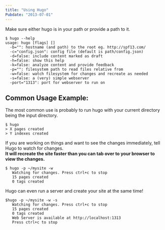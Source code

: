 ```yaml
---
title: "Using Hugo"
Pubdate: "2013-07-01"
---
```


Make sure either hugo is in your path or provide a path to it.

    $ hugo --help
    usage: hugo [flags] []
      -b="": hostname (and path) to the root eg. http://spf13.com/
      -c="config.json": config file (default is path/config.json)
      -d=false: include content marked as draft
      -h=false: show this help
      -k=false: analyze content and provide feedback
      -p="": filesystem path to read files relative from
      -w=false: watch filesystem for changes and recreate as needed
      -s=false: a (very) simple webserver
      -port="1313": port for webserver to run on

## Common Usage Example:

The most common use is probably to run hugo with your current 
directory being the input directory.


    $ hugo
    > X pages created
    > Y indexes created


If you are working on things and want to see the changes 
immediately, tell Hugo to watch for changes. 
<br>
**It will 
recreate the site faster than you can tab over to 
your browser to view the changes.**

    $ hugo -p ~/mysite -w
       Watching for changes. Press ctrl+c to stop
       15 pages created
       0 tags created

Hugo can even run a server and create your site at the same time!

    $hugo -p ~/mysite -w -s
       Watching for changes. Press ctrl+c to stop
       15 pages created
       0 tags created
       Web Server is available at http://localhost:1313
       Press ctrl+c to stop



